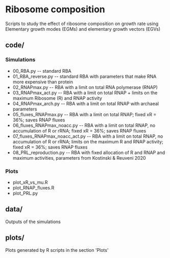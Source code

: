 # Ribosome composition

Scripts to study the effect of ribosome composition on growth rate using Elementary growth modes (EGMs) and elementary growth vectors (EGVs)


## code/

### Simulations
* 00_RBA.py -- standard RBA
* 01_RBA_reverse.py -- standard RBA with parameters that make RNA more expensive than protein
* 02_RNAPmax.py -- RBA with a limit on total RNA polymerase (RNAP)
* 03_RNAPmax_act.py -- RBA with a limit on total RNAP + limits on the maximum Ribosome (R) and RNAP activity
* 04_RNAPmax_arch.py -- RBA with a limit on total RNAP with archaeal parameters
* 05_fluxes_RNAPmax.py -- RBA with a limit on total RNAP; fixed xR = 36%; saves RNAP fluxes
* 06_fluxes_RNAPmax_noacc.py -- RBA with a limit on total RNAP, no accumulation of R or rRNA; fixed xR = 36%; saves RNAP fluxes
* 07_fluxes_RNAPmax_noacc_act.py -- RBA with a limit on total RNAP, no accumulation of R or rRNA; limits on the maximum R and RNAP activity; fixed xR = 36%; saves RNAP fluxes
* 08_PRL_reproduction.py -- RBA with fixed allocation of R and RNAP and maximum activities, parameters from Kostinski & Reuveni 2020

### Plots 
* plot_xR_vs_mu.R
* plot_RNAP_fluxes.R
* plot_PRL.py


## data/
Outputs of the simulations


## plots/
Plots generated by R scripts in the section 'Plots'
